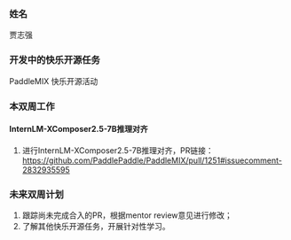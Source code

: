 ### 姓名 

贾志强

### 开发中的快乐开源任务

PaddleMIX 快乐开源活动

### 本双周工作

#### InternLM-XComposer2.5-7B推理对齐

1. 进行InternLM-XComposer2.5-7B推理对齐，PR链接：https://github.com/PaddlePaddle/PaddleMIX/pull/1251#issuecomment-2832935595





### 未来双周计划

1. 跟踪尚未完成合入的PR，根据mentor review意见进行修改；
2. 了解其他快乐开源任务，开展针对性学习。
